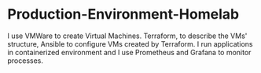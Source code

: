 # Production-Environment-Homelab
I use VMWare to create Virtual Machines. 
Terraform, to describe the VMs' structure, Ansible to configure VMs created by Terraform. I run applications in containerized environment and I use Prometheus and Grafana to monitor processes.
